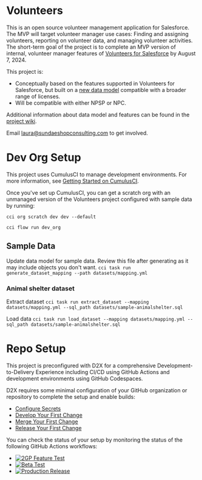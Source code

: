 # Volunteers
This is an open source volunteer management application for Salesforce. The MVP will target volunteer manager use cases: Finding and assigning volunteers, reporting on volunteer data, and managing volunteer activities. The short-term goal of the project is to complete an MVP version of internal, volunteer manager features of [Volunteers for Salesforce](https://appexchange.salesforce.com/appxListingDetail?listingId=a0N30000003JBggEAG) by August 7, 2024. 

This project is:
- Conceptually based on the features supported in Volunteers for Salesforce, but built on a [new data model](https://github.com/Sundae-Shop-Consulting/Volunteers/wiki/Data-Model) compatible with a broader range of licenses.
- Will be compatible with either NPSP or NPC. 

Additional information about data model and features can be found in the [project wiki](https://github.com/Sundae-Shop-Consulting/Volunteers/wiki).

Email laura@sundaeshopconsulting.com to get involved.

# Dev Org Setup
This project uses CumulusCI to manage development environments. For more information, see [Getting Started on CumulusCI](https://cumulusci.readthedocs.io/en/stable/get-started.html). 

Once you've set up CumulusCI, you can get a scratch org with an unmanaged version of the Volunteers project configured with sample data by running:

`cci org scratch dev dev --default`

`cci flow run dev_org`

## Sample Data 

Update data model for sample data. Review this file after generating as it may include objects you don't want.
`cci task run generate_dataset_mapping --path datasets/mapping.yml`

### Animal shelter dataset

Extract dataset
`cci task run extract_dataset --mapping datasets/mapping.yml --sql_path datasets/sample-animalshelter.sql`

Load data
`cci task run load_dataset --mapping datasets/mapping.yml --sql_path datasets/sample-animalshelter.sql`



# Repo Setup
This project is preconfigured with D2X for a comprehensive Development-to-Delivery Experience including CI/CD using GitHub Actions and development environments using GitHub Codespaces.

D2X requires some minimal configuration of your GitHub organization or repository to complete the setup and enable builds:
* [Configure Secrets](https://d2x.readthedocs.io/en/latest/tutorial/#secrets)
* [Develop Your First Change](https://d2x.readthedocs.io/en/latest/tutorial/#develop)
* [Merge Your First Change](https://d2x.readthedocs.io/en/latest/tutorial/#merge)
* [Release Your First Change](https://d2x.readthedocs.io/en/latest/tutorial/#release)

You can check the status of your setup by monitoring the status of the following GitHub Actions workflows:
* [![2GP Feature Test](https://github.com/lmeerkatz/Volunteers/actions/workflows/feature.yml/badge.svg)](https://github.com/lmeerkatz/Volunteers/actions/workflows/feature.yml)
* [![Beta Test](https://github.com/lmeerkatz/Volunteers/actions/workflows/beta.yml/badge.svg)](https://github.com/lmeerkatz/Volunteers/actions/workflows/beta.yml)
* [![Production Release](https://github.com/lmeerkatz/Volunteers/actions/workflows/release.yml/badge.svg)](https://github.com/lmeerkatz/Volunteers/actions/workflows/release.yml)
